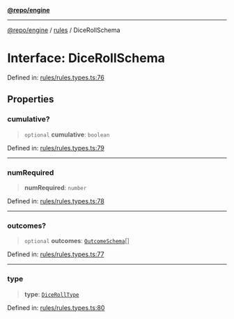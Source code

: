 [**@repo/engine**](../../README.md)

***

[@repo/engine](../../modules.md) / [rules](../README.md) / DiceRollSchema

# Interface: DiceRollSchema

Defined in: [rules/rules.types.ts:76](https://github.com/alexqguo/drinking-board-game-v3/blob/1123a2491488adcd1534d1bcc4d95b9a9f0d7a43/packages/engine/src/rules/rules.types.ts#L76)

## Properties

### cumulative?

> `optional` **cumulative**: `boolean`

Defined in: [rules/rules.types.ts:79](https://github.com/alexqguo/drinking-board-game-v3/blob/1123a2491488adcd1534d1bcc4d95b9a9f0d7a43/packages/engine/src/rules/rules.types.ts#L79)

***

### numRequired

> **numRequired**: `number`

Defined in: [rules/rules.types.ts:78](https://github.com/alexqguo/drinking-board-game-v3/blob/1123a2491488adcd1534d1bcc4d95b9a9f0d7a43/packages/engine/src/rules/rules.types.ts#L78)

***

### outcomes?

> `optional` **outcomes**: [`OutcomeSchema`](OutcomeSchema.md)[]

Defined in: [rules/rules.types.ts:77](https://github.com/alexqguo/drinking-board-game-v3/blob/1123a2491488adcd1534d1bcc4d95b9a9f0d7a43/packages/engine/src/rules/rules.types.ts#L77)

***

### type

> **type**: [`DiceRollType`](../enumerations/DiceRollType.md)

Defined in: [rules/rules.types.ts:80](https://github.com/alexqguo/drinking-board-game-v3/blob/1123a2491488adcd1534d1bcc4d95b9a9f0d7a43/packages/engine/src/rules/rules.types.ts#L80)
